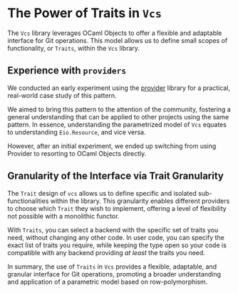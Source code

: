 # The Power of Traits in `Vcs`

The `Vcs` library leverages OCaml Objects to offer a flexible and adaptable interface for Git operations. This model allows us to define small scopes of functionality, or `Traits`, within the `Vcs` library.

## Experience with `providers`

We conducted an early experiment using the [provider](https://github.com/mbarbin/provider) library for a practical, real-world case study of this pattern.

We aimed to bring this pattern to the attention of the community, fostering a general understanding that can be applied to other projects using the same pattern. In essence, understanding the parametrized model of `Vcs` equates to understanding `Eio.Resource`, and vice versa.

However, after an initial experiment, we ended up switching from using Provider to resorting to OCaml Objects directly.

## Granularity of the Interface via Trait Granularity

The `Trait` design of `vcs` allows us to define specific and isolated sub-functionalities within the library. This granularity enables different providers to choose which `Trait` they wish to implement, offering a level of flexibility not possible with a monolithic functor.

With `Traits`, you can select a backend with the specific set of traits you need, without changing any other code. In user code, you can specify the exact list of traits you require, while keeping the type open so your code is compatible with any backend providing *at least* the traits you need.

In summary, the use of `Traits` in `Vcs` provides a flexible, adaptable, and granular interface for Git operations, promoting a broader understanding and application of a parametric model based on row-polymorphism.
